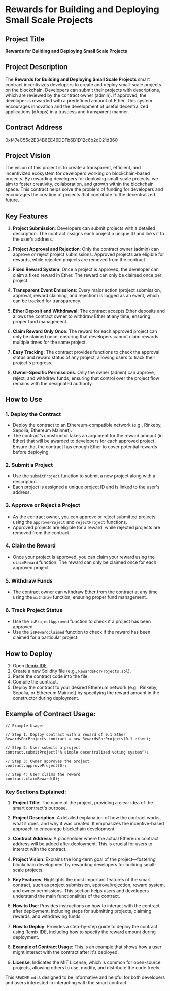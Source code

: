 
# Rewards for Building and Deploying Small Scale Projects

## Project Title
**Rewards for Building and Deploying Small Scale Projects**

## Project Description
The **Rewards for Building and Deploying Small Scale Projects** smart contract incentivizes developers to create and deploy small-scale projects on the blockchain. Developers can submit their projects with descriptions, which are reviewed by the contract owner (admin). If approved, the developer is rewarded with a predefined amount of Ether. This system encourages innovation and the development of useful decentralized applications (dApps) in a trustless and transparent manner.

## Contract Address
0xf47eC55c2E34B6EE46DDFb6B1D12c6b2dC21dB60

## Project Vision
The vision of this project is to create a transparent, efficient, and incentivized ecosystem for developers working on blockchain-based projects. By rewarding developers for deploying small-scale projects, we aim to foster creativity, collaboration, and growth within the blockchain space. This contract helps solve the problem of funding for developers and encourages the creation of projects that contribute to the decentralized future.

## Key Features

1. **Project Submission**: Developers can submit projects with a detailed description. The contract assigns each project a unique ID and links it to the user's address.
   
2. **Project Approval and Rejection**: Only the contract owner (admin) can approve or reject project submissions. Approved projects are eligible for rewards, while rejected projects are removed from the contract.

3. **Fixed Reward System**: Once a project is approved, the developer can claim a fixed reward in Ether. The reward can only be claimed once per project.

4. **Transparent Event Emissions**: Every major action (project submission, approval, reward claiming, and rejection) is logged as an event, which can be tracked for transparency.

5. **Ether Deposit and Withdrawal**: The contract accepts Ether deposits and allows the contract owner to withdraw Ether at any time, ensuring proper fund management.

6. **Claim Reward Only Once**: The reward for each approved project can only be claimed once, ensuring that developers cannot claim rewards multiple times for the same project.

7. **Easy Tracking**: The contract provides functions to check the approval status and reward status of any project, allowing users to track their project's progress.

8. **Owner-Specific Permissions**: Only the owner (admin) can approve, reject, and withdraw funds, ensuring that control over the project flow remains with the designated authority.

## How to Use

### 1. Deploy the Contract
- Deploy the contract to an Ethereum-compatible network (e.g., Rinkeby, Sepolia, Ethereum Mainnet).
- The contract’s constructor takes an argument for the reward amount (in Ether) that will be awarded to developers for each approved project. Ensure that the contract has enough Ether to cover potential rewards before deploying.

### 2. Submit a Project
- Use the `submitProject` function to submit a new project along with a description.
- Each project is assigned a unique project ID and is linked to the user's address.

### 3. Approve or Reject a Project
- As the contract owner, you can approve or reject submitted projects using the `approveProject` and `rejectProject` functions.
- Approved projects are eligible for a reward, while rejected projects are removed from the contract.

### 4. Claim the Reward
- Once your project is approved, you can claim your reward using the `claimReward` function. The reward can only be claimed once for each approved project.

### 5. Withdraw Funds
- The contract owner can withdraw Ether from the contract at any time using the `withdraw` function, ensuring proper fund management.

### 6. Track Project Status
- Use the `isProjectApproved` function to check if a project has been approved.
- Use the `isRewardClaimed` function to check if the reward has been claimed for a particular project.

## How to Deploy

1. Open [Remix IDE](https://remix.ethereum.org/).
2. Create a new Solidity file (e.g., `RewardsForProjects.sol`).
3. Paste the contract code into the file.
4. Compile the contract.
5. Deploy the contract to your desired Ethereum network (e.g., Rinkeby, Sepolia, or Ethereum Mainnet) by specifying the reward amount in the constructor during deployment.

## Example of Contract Usage:

```solidity
// Example Usage:

// Step 1: Deploy contract with a reward of 0.1 Ether
RewardsForProjects contract = new RewardsForProjects(0.1 ether);

// Step 2: User submits a project
contract.submitProject("A simple decentralized voting system");

// Step 3: Owner approves the project
contract.approveProject(0);

// Step 4: User claims the reward
contract.claimReward(0);
```



### Key Sections Explained:

1. **Project Title**: The name of the project, providing a clear idea of the smart contract's purpose.

2. **Project Description**: A detailed explanation of how the contract works, what it does, and why it was created. It emphasizes the incentive-based approach to encourage blockchain development.

3. **Contract Address**: A placeholder where the actual Ethereum contract address will be added after deployment. This is crucial for users to interact with the contract.

4. **Project Vision**: Explains the long-term goal of the project—fostering blockchain development by rewarding developers for building small-scale projects.

5. **Key Features**: Highlights the most important features of the smart contract, such as project submission, approval/rejection, reward system, and owner permissions. This section helps users and developers understand the main functionalities of the contract.

6. **How to Use**: Provides instructions on how to interact with the contract after deployment, including steps for submitting projects, claiming rewards, and withdrawing funds.

7. **How to Deploy**: Provides a step-by-step guide to deploy the contract using Remix IDE, including how to specify the reward amount during deployment.

8. **Example of Contract Usage**: This is an example that shows how a user might interact with the contract after it's deployed.

9. **License**: Indicates the MIT License, which is common for open-source projects, allowing others to use, modify, and distribute the code freely.

This `README.md` is designed to be informative and helpful for both developers and users interested in interacting with the smart contract.
